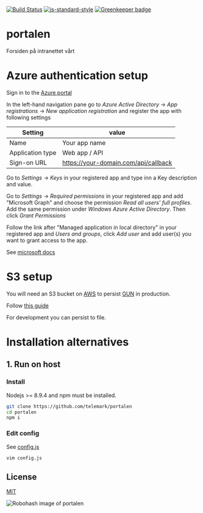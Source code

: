 [![Build Status](https://travis-ci.org/telemark/portalen.svg?branch=master)](https://travis-ci.org/telemark/portalen)
[![js-standard-style](https://img.shields.io/badge/code%20style-standard-brightgreen.svg?style=flat)](https://github.com/feross/standard)
[![Greenkeeper badge](https://badges.greenkeeper.io/telemark/portalen.svg)](https://greenkeeper.io/)

# portalen

Forsiden på intranettet vårt

# Azure authentication setup

Sign in to the [Azure portal](https://portal.azure.com/)

In the left-hand navigation pane go to *Azure Active Directory* -> *App registrations* -> *New application registration* and register the app with following settings

| Setting | value |
| ------- | ----- |
| Name    | Your app name |
| Application type | Web app / API |
| Sign-on URL | https://your-domain.com/api/callback |

Go to *Settings* -> *Keys* in your registered app and type inn a Key description and value.

Go to *Settings* -> *Required permissions* in your registered app and add "Microsoft Graph" and choose the permission *Read all users' full profiles*. Add the same permission under *Windows Azure Active Directory*. Then click *Grant Permissions*

Follow the link after "Managed application in local directory" in your registered app and *Users and groups*, click *Add user* and add user(s) you want to grant access to the app.

See [microsoft docs](https://docs.microsoft.com/en-us/azure/active-directory/develop/active-directory-integrating-applications)

# S3 setup

You will need an S3 bucket on [AWS](https://aws.amazon.com) to persist [GUN](https://github.com/amark/gun) in production.

Follow [this guide](http://gun.js.org/docs/Using-Amazon-S3-for-Storage)

For development you can persist to file.

# Installation alternatives

## 1. Run on host

### Install

Nodejs >= 8.9.4 and npm must be installed.

```sh
git clone https://github.com/telemark/portalen
cd portalen
npm i
```

### Edit config

See [config.js](config.js)

```sh
vim config.js
```

## License

[MIT](LICENSE)

![Robohash image of portalen](https://robots.kebabstudios.party/portalen.png "Robohash image of portalen")
